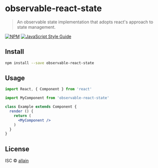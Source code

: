 # observable-react-state

> An observable state implementation that adopts react&#x27;s approach to state management.

[![NPM](https://img.shields.io/npm/v/observable-react-state.svg)](https://www.npmjs.com/package/observable-react-state) [![JavaScript Style Guide](https://img.shields.io/badge/code_style-standard-brightgreen.svg)](https://standardjs.com)

## Install

```bash
npm install --save observable-react-state
```

## Usage

```jsx
import React, { Component } from 'react'

import MyComponent from 'observable-react-state'

class Example extends Component {
  render () {
    return (
      <MyComponent />
    )
  }
}
```

## License

ISC © [allain](https://github.com/allain/observable-react-state)
